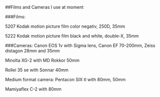 ##Films and Cameras I use at moment

###Films:
  
  5207 Kodak motion picture film color negativ, 250D, 35mm
  
  5222 Kodak motion picture film black and white, double-X, 35mm

###Cameras:
  Canon EOS 1v with Sigma lens, Canon EF 70-200mm, Zeiss distagon 28mm and 35mm
  
  Minolta XG-2 with MD Rokkor 50mm
  
  Rollei 35 se with Sonnar 40mm
  
  Medium format camera: Pentacon SIX tl with 80mm, 50mm
  
  Mamiyaflex C-2 with 80mm
